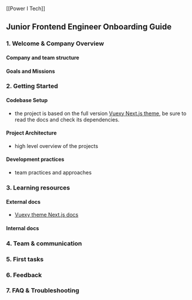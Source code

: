 [[Power I Tech]]
## Junior Frontend Engineer Onboarding Guide

### 1. Welcome & Company Overview

#### Company and team structure

#### Goals and Missions

### 2. Getting Started

#### Codebase Setup

- the project is based on the full version [Vuexy Next.js theme](https://pixinvent.com/vuexy-mui-nextjs-admin-template/), be sure to read the docs and check its dependencies.

#### Project Architecture

- high level overview of the projects

#### Development practices

- team practices and approaches

### 3. Learning resources

#### External docs

- [Vuexy theme Next.js docs](https://demos.pixinvent.com/vuexy-nextjs-admin-template/documentation/)

#### Internal docs

### 4. Team & communication

### 5. First tasks

### 6. Feedback

### 7. FAQ & Troubleshooting
